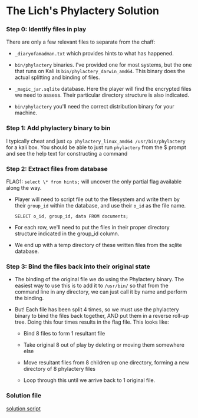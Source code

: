 # The Lich's Phylactery Solution

### Step 0: Identify files in play

There are only a few relevant files to separate from the chaff:

- `_diaryofamadman.txt` which provides hints to what has happened.

- `bin/phylactery` binaries. I've provided one for most systems, but the one that runs on Kali is `bin/phylactery_darwin_amd64`. This binary does the actual splitting and binding of files.

- `_magic_jar.sqlite` database. Here the player will find the encrypted files we need to assess. Their particular directory structure is also indicated.

- `bin/phylactery` you'll need the correct distribution binary for your machine.

### Step 1: Add phylactery binary to bin

I typically cheat and just `cp phylactery_linux_amd64 /usr/bin/phylactery` for a kali box.
You should be able to just run `phylactery` from the \$ prompt and see the help text for constructing a command

### Step 2: Extract files from database

FLAG1: `select \* from hints;` will uncover the only partial flag available along the way.

- Player will need to script file out to the filesystem and write them by their `group_id` within the database, and use their `o_id` as the file name.

  `SELECT o_id, group_id, data FROM documents;`

- For each row, we'll need to put the files in their proper directory structure indicated in the group_id column.

- We end up with a temp directory of these written files from the sqlite database.

### Step 3: Bind the files back into their original state

- The binding of the original file we do using the Phylactery binary. The easiest way to use this is to add it to `/usr/bin/` so that from the command line in any directory, we can just call it by name and perform the binding.

- But! Each file has been split 4 times, so we must use the phylactery binary to bind the files back together, AND put them in a reverse roll-up tree. Doing this four times results in the flag file. This looks like:

  - Bind 8 files to form 1 resultant file

  - Take original 8 out of play by deleting or moving them somewhere else

  - Move resultant files from 8 children up one directory, forming a new directory of 8 phylactery files

  - Loop through this until we arrive back to 1 original file.

### Solution file

   [solution script](./solution.py)
